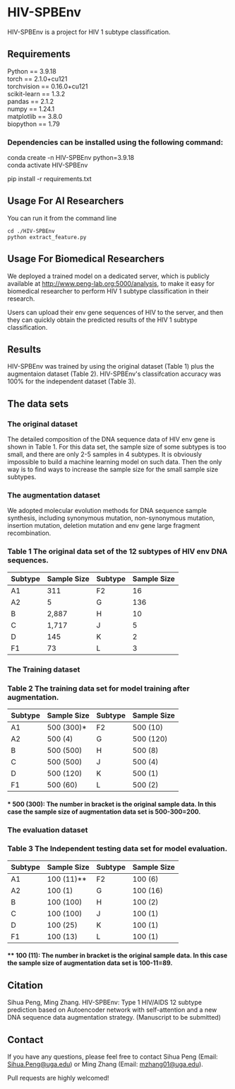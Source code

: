# HIV-SPBEnv  
HIV-SPBEnv is a project for HIV 1 subtype classification.  
## Requirements
Python == 3.9.18    
torch == 2.1.0+cu121  
torchvision ==  0.16.0+cu121  
scikit-learn == 1.3.2  
pandas == 2.1.2  
numpy == 1.24.1  
matplotlib == 3.8.0  
biopython == 1.79  

### Dependencies can be installed using the following command:
conda create -n HIV-SPBEnv python=3.9.18  
conda activate HIV-SPBEnv  

pip install -r requirements.txt  

## Usage For AI Researchers
You can run it from the command line  

    cd ./HIV-SPBEnv  
    python extract_feature.py  

## Usage For Biomedical Researchers
We deployed a trained model on a dedicated server, which is publicly available at http://www.peng-lab.org:5000/analysis, to make it easy for biomedical researcher to perform HIV 1 subtype classification in their research.

Users can upload their env gene sequences of HIV to the server, and then they can quickly obtain the predicted results of the HIV 1 subtype classification. 
## Results
HIV-SPBEnv was trained by using the original dataset (Table 1) plus the augmentaion dataset (Table 2).  HIV-SPBEnv's classifcation accuracy was 100% for the independent dataset (Table 3).
## The data sets
### The original dataset
The detailed composition of the DNA sequence data of HIV env gene is shown in Table 1. For this data set, the sample size of some subtypes is too small, and there are only 2-5 samples in 4 subtypes. It is obviously impossible to build a machine learning model on such data. Then the only way is to find ways to increase the sample size for the small sample size subtypes.  
### The augmentation dataset
We adopted molecular evolution methods for DNA sequence sample synthesis, including synonymous mutation, non-synonymous mutation, insertion mutation, deletion mutation and env gene large fragment recombination.  
### Table 1 The original data set of the 12 subtypes of HIV env DNA sequences.
| Subtype |Sample Size | Subtype |Sample Size |
|-------|---------|-------|---------|
| A1 | 311 | F2 |16 |
| A2 | 5 | G |136 |
| B | 2,887 | H |10 |
| C | 1,717 | J |5 |
| D | 145 | K |2|
| F1 | 73 | L |3 |
### The Training dataset
### Table 2 The training data set for model training after augmentation.  
| Subtype |Sample Size | Subtype |Sample Size |
|-------|---------|-------|---------|
| A1 | 500 (300)* | F2 |500 (10) |
| A2 | 500 (4) | G |500 (120) |
| B | 500 (500) | H |500 (8) |
| C | 500 (500) | J |500 (4) |
| D | 500 (120) | K |500 (1)|
| F1 | 500 (60) | L |500 (2) |
#### * 500 (300): The number in bracket is the original sample data. In this case the sample size of augmentation data set is 500-300=200.  
### The evaluation dataset
### Table 3 The Independent testing data set for model evaluation.
| Subtype |Sample Size | Subtype |Sample Size |
|-------|---------|-------|---------|
| A1 | 100 (11)** | F2 |100 (6) |
| A2 | 100 (1) | G |100 (16) |
| B | 100 (100) | H |100 (2) |
| C | 100 (100) | J |100 (1) |
| D | 100 (25) | K |100 (1)|
| F1 | 100 (13) | L |100 (1) |
#### ** 100 (11): The number in bracket is the original sample data. In this case the sample size of augmentation data set is 100-11=89.  
## Citation
Sihua Peng, Ming Zhang. HIV-SPBEnv: Type 1 HIV/AIDS 12 subtype prediction based on Autoencoder network with self-attention and a new DNA sequence data augmentation strategy. (Manuscript to be submitted)  
## Contact
If you have any questions, please feel free to contact Sihua Peng (Email: Sihua.Peng@uga.edu) or Ming Zhang (Email: mzhang01@uga.edu).    

Pull requests are highly welcomed!  
